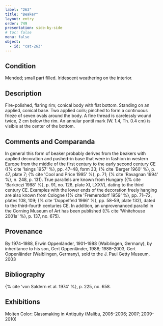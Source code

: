 ```yaml
---
label: "263"
title: "Beaker"
layout: entry
order: 749
presentation: side-by-side
# toc: false
menu: false
object:
  - id: "cat-263"
---
```


## Condition

Mended; small part filled. Iridescent weathering on the interior.

## Description

Fire-polished, flaring rim; conical body with flat bottom. Standing on an applied, conical base. Two applied coils; pinched to form a continuous frieze of seven ovals around the body. A fine thread is carelessly wound twice, 2 cm below the rim. An annular pontil mark (W. 1.4, Th. 0.4 cm) is visible at the center of the bottom.

## Comments and Comparanda

In general this form of beaker probably derives from the beakers with applied decoration and pushed-in base that were in fashion in western Europe from the middle of the first century to the early second century CE ({% cite 'Isings 1957' %}, pp. 47–48, form 33; {% cite 'Berger 1960' %}, p. 47, plate 7; {% cite 'Cool and Price 1995' %}, p. 71; {% cite 'Ravagnan 1994' %}, n. 248, p. 131). True parallels are known from Hungary ({% cite 'Barkóczi 1988' %}, p. 91, no. 128, plate XI, LXXV), dating to the third century CE. Examples with the lower ends of the decoration freely hanging are also known from Cologne ({% cite 'Fremersdorf 1959' %}, pp. 71–72, plates 108, 109; {% cite 'Doppelfeld 1966' %}, pp. 58–59, plate 132), dated to the third–fourth centuries CE. In addition, an unprovenanced parallel in the Corning Museum of Art has been published ({% cite 'Whitehouse 2001a' %}, p. 137, no. 675).

## Provenance

By 1974–1988, Erwin Oppenländer, 1901–1988 (Waiblingen, Germany), by inheritance to his son, Gert Oppenländer, 1988; 1988–2003, Gert Oppenländer (Waiblingen, Germany), sold to the J. Paul Getty Museum, 2003

## Bibliography

{% cite 'von Saldern et al. 1974' %}, p. 225, no. 658.

## Exhibitions

Molten Color: Glassmaking in Antiquity (Malibu, 2005–2006; 2007; 2009–2010)